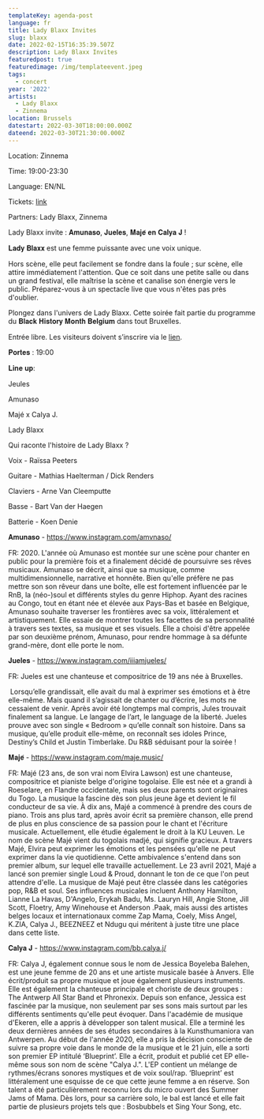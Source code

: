 ```yaml
---
templateKey: agenda-post
language: fr
title: Lady Blaxx Invites
slug: blaxx
date: 2022-02-15T16:35:39.507Z
description: Lady Blaxx Invites
featuredpost: true
featuredimage: /img/templateevent.jpeg
tags:
  - concert
year: '2022'
artists:
  - Lady Blaxx
  - Zinnema
location: Brussels
datestart: 2022-03-30T18:00:00.000Z
dateend: 2022-03-30T21:30:00.000Z
---
```

Location: Zinnema

Time: 19:00-23:30

Language: EN/NL

Tickets: [link](https://www.eventbrite.be/e/lady-blaxx-invites-tickets-293152154987)

Partners: Lady Blaxx, Zinnema

Lady Blaxx invite : 𝐀𝐦𝐮𝐧𝐚𝐬𝐨, 𝐉𝐮𝐞𝐥𝐞𝐬, 𝐌𝐚𝐣𝐞́ 𝐞𝐧 𝐂𝐚𝐥𝐲𝐚 𝐉 !

𝐋𝐚𝐝𝐲 𝐁𝐥𝐚𝐱𝐱 est une femme puissante avec une voix unique.

Hors scène, elle peut facilement se fondre dans la foule ; sur scène, elle attire immédiatement l'attention. Que ce soit dans une petite salle ou dans un grand festival, elle maîtrise la scène et canalise son énergie vers le public. Préparez-vous à un spectacle live que vous n'êtes pas près d'oublier.

Plongez dans l'univers de Lady Blaxx. Cette soirée fait partie du programme du 𝐁𝐥𝐚𝐜𝐤 𝐇𝐢𝐬𝐭𝐨𝐫𝐲 𝐌𝐨𝐧𝐭𝐡 𝐁𝐞𝐥𝐠𝐢𝐮𝐦 dans tout Bruxelles.

Entrée libre. Les visiteurs doivent s’inscrire via le [lien](https://www.eventbrite.be/e/lady-blaxx-invites-tickets-293152154987).

𝐏𝐨𝐫𝐭𝐞𝐬 : 19:00

𝐋𝐢𝐧𝐞 𝐮𝐩:

Jeules

Amunaso

Majé x Calya J.

Lady Blaxx

Qui raconte l'histoire de Lady Blaxx ?

Voix - Raïssa Peeters

Guitare - Mathias Haelterman / Dick Renders

Claviers - Arne Van Cleemputte

Basse - Bart Van der Haegen

Batterie - Koen Denie



𝐀𝐦𝐮𝐧𝐚𝐬𝐨 - https://www.instagram.com/amvnaso/

FR: 2020. L'année où Amunaso est montée sur une scène pour chanter en public pour la première fois et a finalement décidé de poursuivre ses rêves musicaux. Amunaso se décrit, ainsi que sa musique, comme multidimensionnelle, narrative et honnête. Bien qu'elle préfère ne pas mettre son son rêveur dans une boîte, elle est fortement influencée par le RnB, la (néo-)soul et différents styles du genre Hiphop. Ayant des racines au Congo, tout en étant née et élevée aux Pays-Bas et basée en Belgique, Amunaso souhaite traverser les frontières avec sa voix, littéralement et artistiquement. Elle essaie de montrer toutes les facettes de sa personnalité à travers ses textes, sa musique et ses visuels. Elle a choisi d'être appelée par son deuxième prénom, Amunaso, pour rendre hommage à sa défunte grand-mère, dont elle porte le nom.



𝐉𝐮𝐞𝐥𝐞𝐬 - https://www.instagram.com/iiiamjueles/

FR: Jueles est une chanteuse et compositrice de 19 ans née à Bruxelles.

 Lorsqu’elle grandissait, elle avait du mal à exprimer ses émotions et à être elle-même. Mais quand il s’agissait de chanter ou d’écrire, les mots ne cessaient de venir. Après avoir été longtemps mal compris, Jules trouvait finalement sa langue. Le langage de l’art, le language de la liberté. Jueles prouve avec son single « Bedroom » qu’elle connaît son histoire. Dans sa musique, qu’elle produit elle-même, on reconnaît ses idoles Prince, Destiny’s Child et Justin Timberlake. Du R&B séduisant pour la soirée !

𝐌𝐚𝐣𝐞́ - https://www.instagram.com/maje.music/

FR: Majé (23 ans, de son vrai nom Elvira Lawson) est une chanteuse, compositrice et pianiste belge d'origine togolaise. Elle est née et a grandi à Roeselare, en Flandre occidentale, mais ses deux parents sont originaires du Togo. La musique la fascine dès son plus jeune âge et devient le fil conducteur de sa vie. À dix ans, Majé a commencé à prendre des cours de piano. Trois ans plus tard, après avoir écrit sa première chanson, elle prend de plus en plus conscience de sa passion pour le chant et l'écriture musicale. Actuellement, elle étudie également le droit à la KU Leuven. Le nom de scène Majé vient du togolais madjé, qui signifie gracieux. A travers Majé, Elvira peut exprimer les émotions et les pensées qu'elle ne peut exprimer dans la vie quotidienne. Cette ambivalence s'entend dans son premier album, sur lequel elle travaille actuellement. Le 23 avril 2021, Majé a lancé son premier single Loud & Proud, donnant le ton de ce que l'on peut attendre d'elle. La musique de Majé peut être classée dans les catégories pop, R&B et soul. Ses influences musicales incluent Anthony Hamilton, Lianne La Havas, D'Angelo, Erykah Badu, Ms. Lauryn Hill, Angie Stone, Jill Scott, Floetry, Amy Winehouse et Anderson .Paak, mais aussi des artistes belges locaux et internationaux comme Zap Mama, Coely, Miss Angel, K.ZIA, Calya J., BEEZNEEZ et Ndugu qui méritent à juste titre une place dans cette liste.

𝐂𝐚𝐥𝐲𝐚 𝐉 - https://www.instagram.com/bb.calya.j/

FR: Calya J, également connue sous le nom de Jessica Boyeleba Balehen, est une jeune femme de 20 ans et une artiste musicale basée à Anvers. Elle écrit/produit sa propre musique et joue également plusieurs instruments. Elle est également la chanteuse principale et choriste de deux groupes : The Antwerp All Star Band et Phronexix. Depuis son enfance, Jessica est fascinée par la musique, non seulement par ses sons mais surtout par les différents sentiments qu'elle peut évoquer. Dans l'académie de musique d'Ekeren, elle a appris à développer son talent musical. Elle a terminé les deux dernières années de ses études secondaires à la Kunsthumaniora van Antwerpen. Au début de l'année 2020, elle a pris la décision consciente de suivre sa propre voie dans le monde de la musique et le 21 juin, elle a sorti son premier EP intitulé ‘Blueprint’. Elle a écrit, produit et publié cet EP elle-même sous son nom de scène "Calya J.". L'EP contient un mélange de rythmes/écrans sonores mystiques et de voix soul/rap. ‘Blueprint’ est littéralement une esquisse de ce que cette jeune femme a en réserve. Son talent a été particulièrement reconnu lors du micro ouvert des Summer Jams of Mama. Dès lors, pour sa carrière solo, le bal est lancé et elle fait partie de plusieurs projets tels que : Bosbubbels et Sing Your Song, etc.
